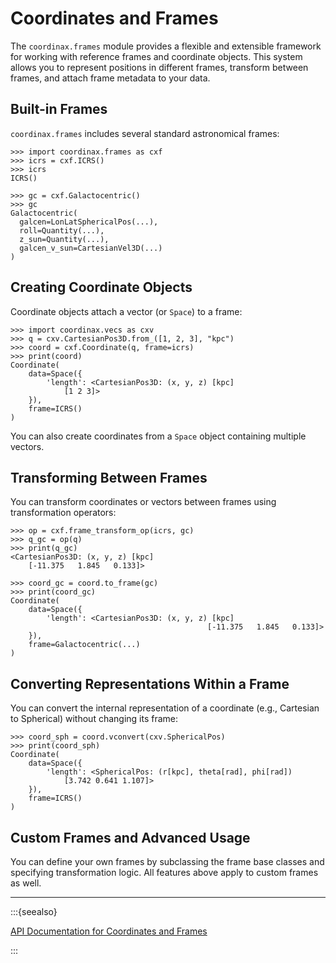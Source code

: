 # Coordinates and Frames

The `coordinax.frames` module provides a flexible and extensible framework for
working with reference frames and coordinate objects. This system allows you to
represent positions in different frames, transform between frames, and attach
frame metadata to your data.

## Built-in Frames

`coordinax.frames` includes several standard astronomical frames:

```{code-block} python
>>> import coordinax.frames as cxf
>>> icrs = cxf.ICRS()
>>> icrs
ICRS()

>>> gc = cxf.Galactocentric()
>>> gc
Galactocentric(
  galcen=LonLatSphericalPos(...),
  roll=Quantity(...),
  z_sun=Quantity(...),
  galcen_v_sun=CartesianVel3D(...)
)
```

## Creating Coordinate Objects

Coordinate objects attach a vector (or `Space`) to a frame:

```{code-block} python
>>> import coordinax.vecs as cxv
>>> q = cxv.CartesianPos3D.from_([1, 2, 3], "kpc")
>>> coord = cxf.Coordinate(q, frame=icrs)
>>> print(coord)
Coordinate(
    data=Space({
        'length': <CartesianPos3D: (x, y, z) [kpc]
            [1 2 3]>
    }),
    frame=ICRS()
)
```

You can also create coordinates from a `Space` object containing multiple
vectors.

## Transforming Between Frames

You can transform coordinates or vectors between frames using transformation
operators:

```{code-block} python
>>> op = cxf.frame_transform_op(icrs, gc)
>>> q_gc = op(q)
>>> print(q_gc)
<CartesianPos3D: (x, y, z) [kpc]
    [-11.375   1.845   0.133]>

>>> coord_gc = coord.to_frame(gc)
>>> print(coord_gc)
Coordinate(
    data=Space({
        'length': <CartesianPos3D: (x, y, z) [kpc]
                                            [-11.375   1.845   0.133]>
    }),
    frame=Galactocentric(...)
)
```

## Converting Representations Within a Frame

You can convert the internal representation of a coordinate (e.g., Cartesian to
Spherical) without changing its frame:

```{code-block} python
>>> coord_sph = coord.vconvert(cxv.SphericalPos)
>>> print(coord_sph)
Coordinate(
    data=Space({
        'length': <SphericalPos: (r[kpc], theta[rad], phi[rad])
            [3.742 0.641 1.107]>
    }),
    frame=ICRS()
)
```

## Custom Frames and Advanced Usage

You can define your own frames by subclassing the frame base classes and
specifying transformation logic. All features above apply to custom frames as
well.

---

:::{seealso}

[API Documentation for Coordinates and Frames](../api/frames.md)

:::
